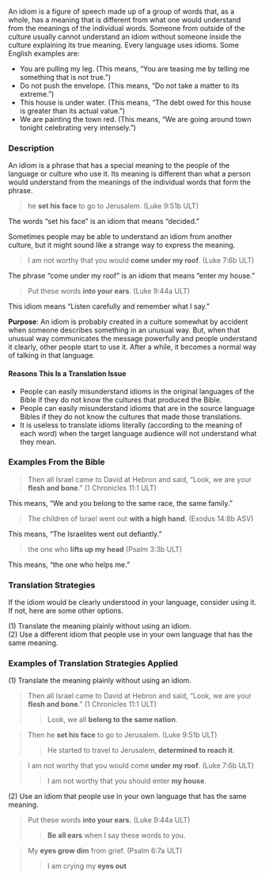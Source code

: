 An idiom is a figure of speech made up of a group of words that, as a whole, has a meaning that is different from what one would understand from the meanings of the individual words. Someone from outside of the culture usually cannot understand an idiom without someone inside the culture explaining its true meaning. Every language uses idioms. Some English examples are:

* You are pulling my leg. (This means, “You are teasing me by telling me something that is not true.”)
* Do not push the envelope. (This means, “Do not take a matter to its extreme.”)
* This house is under water. (This means, “The debt owed for this house is greater than its actual value.”)
* We are painting the town red. (This means, “We are going around town tonight celebrating very intensely.”)

### Description

An idiom is a phrase that has a special meaning to the people of the language or culture who use it. Its meaning is different than what a person would understand from the meanings of the individual words that form the phrase.

> he **set his face** to go to Jerusalem. (Luke 9:51b ULT)

The words “set his face” is an idiom that means “decided.”

Sometimes people may be able to understand an idiom from another culture, but it might sound like a strange way to express the meaning.

> I am not worthy that you would **come under my roof**. (Luke 7:6b ULT)

The phrase “come under my roof” is an idiom that means “enter my house.”

> Put these words **into your ears**. (Luke 9:44a ULT)

This idiom means “Listen carefully and remember what I say.”

**Purpose**: An idiom is probably created in a culture somewhat by accident when someone describes something in an unusual way. But, when that unusual way communicates the message powerfully and people understand it clearly, other people start to use it. After a while, it becomes a normal way of talking in that language.

#### Reasons This Is a Translation Issue

* People can easily misunderstand idioms in the original languages of the Bible if they do not know the cultures that produced the Bible.
* People can easily misunderstand idioms that are in the source language Bibles if they do not know the cultures that made those translations.
* It is useless to translate idioms literally (according to the meaning of each word) when the target language audience will not understand what they mean.

### Examples From the Bible

> Then all Israel came to David at Hebron and said, “Look, we are your **flesh and bone**.” (1 Chronicles 11:1 ULT)

This means, “We and you belong to the same race, the same family.”

> The children of Israel went out **with a high hand**. (Exodus 14:8b ASV)

This means, “The Israelites went out defiantly.”

> the one who **lifts up my head** (Psalm 3:3b ULT)

This means, “the one who helps me.”

### Translation Strategies

If the idiom would be clearly understood in your language, consider using it. If not, here are some other options.

(1) Translate the meaning plainly without using an idiom.<br>
(2) Use a different idiom that people use in your own language that has the same meaning.

### Examples of Translation Strategies Applied

(1) Translate the meaning plainly without using an idiom.

> Then all Israel came to David at Hebron and said, “Look, we are your **flesh and bone**.” (1 Chronicles 11:1 ULT)
> > Look, we all **belong to the same nation**.

> Then he **set his face** to go to Jerusalem. (Luke 9:51b ULT)
> > He started to travel to Jerusalem, **determined to reach it**.

> I am not worthy that you would come **under my roof**. (Luke 7:6b ULT)
> > I am not worthy that you should enter **my house**.

(2) Use an idiom that people use in your own language that has the same meaning.

> Put these words **into your ears.** (Luke 9:44a ULT)
>
> > **Be all ears** when I say these words to you.

> My **eyes grow dim** from grief. (Psalm 6:7a ULT)
>
> > I am crying my **eyes out**
